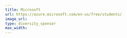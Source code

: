 ```yaml
---
title: Microsoft
url: https://azure.microsoft.com/en-us/free/students/
image_url:
type: diversity_sponsor
max_width:
---
```

